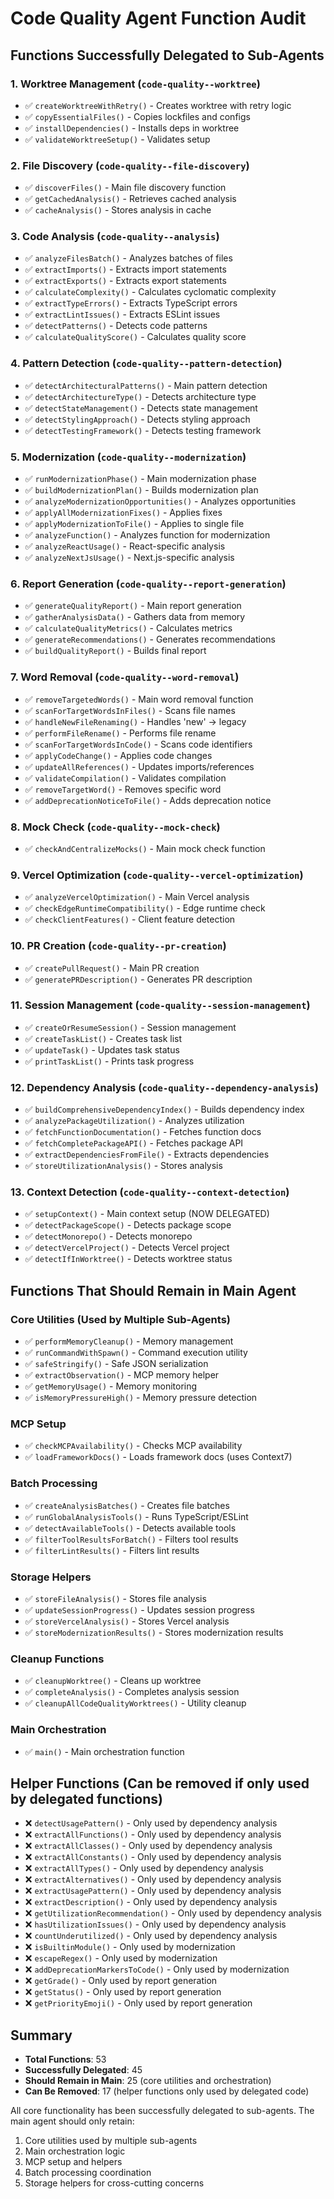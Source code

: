 # Code Quality Agent Function Audit

## Functions Successfully Delegated to Sub-Agents

### 1. Worktree Management (`code-quality--worktree`)
- ✅ `createWorktreeWithRetry()` - Creates worktree with retry logic
- ✅ `copyEssentialFiles()` - Copies lockfiles and configs
- ✅ `installDependencies()` - Installs deps in worktree
- ✅ `validateWorktreeSetup()` - Validates setup

### 2. File Discovery (`code-quality--file-discovery`)
- ✅ `discoverFiles()` - Main file discovery function
- ✅ `getCachedAnalysis()` - Retrieves cached analysis
- ✅ `cacheAnalysis()` - Stores analysis in cache

### 3. Code Analysis (`code-quality--analysis`)
- ✅ `analyzeFilesBatch()` - Analyzes batches of files
- ✅ `extractImports()` - Extracts import statements
- ✅ `extractExports()` - Extracts export statements
- ✅ `calculateComplexity()` - Calculates cyclomatic complexity
- ✅ `extractTypeErrors()` - Extracts TypeScript errors
- ✅ `extractLintIssues()` - Extracts ESLint issues
- ✅ `detectPatterns()` - Detects code patterns
- ✅ `calculateQualityScore()` - Calculates quality score

### 4. Pattern Detection (`code-quality--pattern-detection`)
- ✅ `detectArchitecturalPatterns()` - Main pattern detection
- ✅ `detectArchitectureType()` - Detects architecture type
- ✅ `detectStateManagement()` - Detects state management
- ✅ `detectStylingApproach()` - Detects styling approach
- ✅ `detectTestingFramework()` - Detects testing framework

### 5. Modernization (`code-quality--modernization`)
- ✅ `runModernizationPhase()` - Main modernization phase
- ✅ `buildModernizationPlan()` - Builds modernization plan
- ✅ `analyzeModernizationOpportunities()` - Analyzes opportunities
- ✅ `applyAllModernizationFixes()` - Applies fixes
- ✅ `applyModernizationToFile()` - Applies to single file
- ✅ `analyzeFunction()` - Analyzes function for modernization
- ✅ `analyzeReactUsage()` - React-specific analysis
- ✅ `analyzeNextJsUsage()` - Next.js-specific analysis

### 6. Report Generation (`code-quality--report-generation`)
- ✅ `generateQualityReport()` - Main report generation
- ✅ `gatherAnalysisData()` - Gathers data from memory
- ✅ `calculateQualityMetrics()` - Calculates metrics
- ✅ `generateRecommendations()` - Generates recommendations
- ✅ `buildQualityReport()` - Builds final report

### 7. Word Removal (`code-quality--word-removal`)
- ✅ `removeTargetedWords()` - Main word removal function
- ✅ `scanForTargetWordsInFiles()` - Scans file names
- ✅ `handleNewFileRenaming()` - Handles 'new' → legacy
- ✅ `performFileRename()` - Performs file rename
- ✅ `scanForTargetWordsInCode()` - Scans code identifiers
- ✅ `applyCodeChange()` - Applies code changes
- ✅ `updateAllReferences()` - Updates imports/references
- ✅ `validateCompilation()` - Validates compilation
- ✅ `removeTargetWord()` - Removes specific word
- ✅ `addDeprecationNoticeToFile()` - Adds deprecation notice

### 8. Mock Check (`code-quality--mock-check`)
- ✅ `checkAndCentralizeMocks()` - Main mock check function

### 9. Vercel Optimization (`code-quality--vercel-optimization`)
- ✅ `analyzeVercelOptimization()` - Main Vercel analysis
- ✅ `checkEdgeRuntimeCompatibility()` - Edge runtime check
- ✅ `checkClientFeatures()` - Client feature detection

### 10. PR Creation (`code-quality--pr-creation`)
- ✅ `createPullRequest()` - Main PR creation
- ✅ `generatePRDescription()` - Generates PR description

### 11. Session Management (`code-quality--session-management`)
- ✅ `createOrResumeSession()` - Session management
- ✅ `createTaskList()` - Creates task list
- ✅ `updateTask()` - Updates task status
- ✅ `printTaskList()` - Prints task progress

### 12. Dependency Analysis (`code-quality--dependency-analysis`)
- ✅ `buildComprehensiveDependencyIndex()` - Builds dependency index
- ✅ `analyzePackageUtilization()` - Analyzes utilization
- ✅ `fetchFunctionDocumentation()` - Fetches function docs
- ✅ `fetchCompletePackageAPI()` - Fetches package API
- ✅ `extractDependenciesFromFile()` - Extracts dependencies
- ✅ `storeUtilizationAnalysis()` - Stores analysis

### 13. Context Detection (`code-quality--context-detection`)
- ✅ `setupContext()` - Main context setup (NOW DELEGATED)
- ✅ `detectPackageScope()` - Detects package scope
- ✅ `detectMonorepo()` - Detects monorepo
- ✅ `detectVercelProject()` - Detects Vercel project
- ✅ `detectIfInWorktree()` - Detects worktree status

## Functions That Should Remain in Main Agent

### Core Utilities (Used by Multiple Sub-Agents)
- ✅ `performMemoryCleanup()` - Memory management
- ✅ `runCommandWithSpawn()` - Command execution utility
- ✅ `safeStringify()` - Safe JSON serialization
- ✅ `extractObservation()` - MCP memory helper
- ✅ `getMemoryUsage()` - Memory monitoring
- ✅ `isMemoryPressureHigh()` - Memory pressure detection

### MCP Setup
- ✅ `checkMCPAvailability()` - Checks MCP availability
- ✅ `loadFrameworkDocs()` - Loads framework docs (uses Context7)

### Batch Processing
- ✅ `createAnalysisBatches()` - Creates file batches
- ✅ `runGlobalAnalysisTools()` - Runs TypeScript/ESLint
- ✅ `detectAvailableTools()` - Detects available tools
- ✅ `filterToolResultsForBatch()` - Filters tool results
- ✅ `filterLintResults()` - Filters lint results

### Storage Helpers
- ✅ `storeFileAnalysis()` - Stores file analysis
- ✅ `updateSessionProgress()` - Updates session progress
- ✅ `storeVercelAnalysis()` - Stores Vercel analysis
- ✅ `storeModernizationResults()` - Stores modernization results

### Cleanup Functions
- ✅ `cleanupWorktree()` - Cleans up worktree
- ✅ `completeAnalysis()` - Completes analysis session
- ✅ `cleanupAllCodeQualityWorktrees()` - Utility cleanup

### Main Orchestration
- ✅ `main()` - Main orchestration function

## Helper Functions (Can be removed if only used by delegated functions)
- ❌ `detectUsagePattern()` - Only used by dependency analysis
- ❌ `extractAllFunctions()` - Only used by dependency analysis
- ❌ `extractAllClasses()` - Only used by dependency analysis
- ❌ `extractAllConstants()` - Only used by dependency analysis
- ❌ `extractAllTypes()` - Only used by dependency analysis
- ❌ `extractAlternatives()` - Only used by dependency analysis
- ❌ `extractUsagePattern()` - Only used by dependency analysis
- ❌ `extractDescription()` - Only used by dependency analysis
- ❌ `getUtilizationRecommendation()` - Only used by dependency analysis
- ❌ `hasUtilizationIssues()` - Only used by dependency analysis
- ❌ `countUnderutilized()` - Only used by dependency analysis
- ❌ `isBuiltinModule()` - Only used by modernization
- ❌ `escapeRegex()` - Only used by modernization
- ❌ `addDeprecationMarkersToCode()` - Only used by modernization
- ❌ `getGrade()` - Only used by report generation
- ❌ `getStatus()` - Only used by report generation
- ❌ `getPriorityEmoji()` - Only used by report generation

## Summary

- **Total Functions**: 53
- **Successfully Delegated**: 45
- **Should Remain in Main**: 25 (core utilities and orchestration)
- **Can Be Removed**: 17 (helper functions only used by delegated code)

All core functionality has been successfully delegated to sub-agents. The main agent should only retain:
1. Core utilities used by multiple sub-agents
2. Main orchestration logic
3. MCP setup and helpers
4. Batch processing coordination
5. Storage helpers for cross-cutting concerns